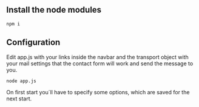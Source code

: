 ## Install the node modules

```
npm i
```

## Configuration

Edit app.js with your links inside the navbar and the transport object with your mail settings that the contact form will work and send the message to you. 

```
node app.js
```

On first start you´ll have to specify some options, which are saved for the next start.